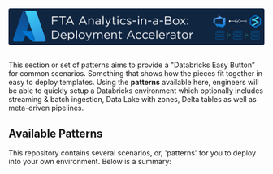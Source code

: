 ## <img src="/Assets/images/ftaanalyticsinabox.png" alt="FTA Analytics-in-a-Box: Deployment Accelerator" style="float: left; margin-right:10px;" />
&nbsp;

This section or set of patterns aims to provide a "Databricks Easy Button” for common scenarios. Something that shows how the pieces fit together in easy to deploy templates. Using the **patterns** available here, engineers will be able to quickly setup a Databricks environment which optionally includes streaming & batch ingestion, Data Lake with zones, Delta tables as well as meta-driven pipelines.

## Available Patterns
This repository contains several scenarios, or, 'patterns' for you to deploy into your own environment. Below is a summary:
